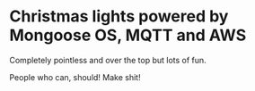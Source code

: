 # Christmas lights powered by Mongoose OS, MQTT and AWS

Completely pointless and over the top but lots of fun.

People who can, should! Make shit!
